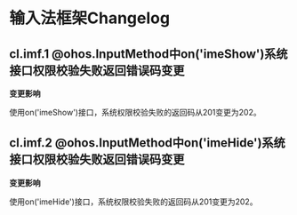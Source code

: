 # 输入法框架Changelog


## cl.imf.1 \@ohos.InputMethod中on('imeShow')系统接口权限校验失败返回错误码变更

**变更影响**

使用on('imeShow')接口，系统权限校验失败的返回码从201变更为202。


## cl.imf.2 \@ohos.InputMethod中on('imeHide')系统接口权限校验失败返回错误码变更

**变更影响**

使用on('imeHide')接口，系统权限校验失败的返回码从201变更为202。

<!--no_check-->
